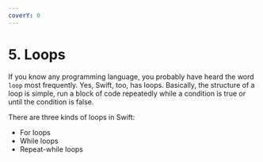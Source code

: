 ```yaml
---
coverY: 0
---
```


# 5. Loops

If you know any programming language, you probably have heard the word `loop` most frequently. Yes, Swift, too, has loops. Basically, the structure of a loop is simple, run a block of code repeatedly while a condition is true or until the condition is false.

There are three kinds of loops in Swift:

* For loops
* While loops
* Repeat-while loops
